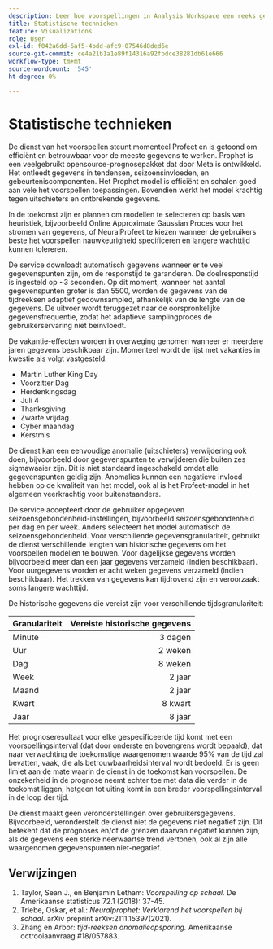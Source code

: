 ```yaml
---
description: Leer hoe voorspellingen in Analysis Workspace een reeks geavanceerde statistische technieken gebruiken om de voorspelde waarden te bepalen.
title: Statistische technieken
feature: Visualizations
role: User
exl-id: f042a6dd-6af5-4bdd-afc9-07546d8ded6e
source-git-commit: ce4a21b1a1e89f14316a92fbdce38281db61e666
workflow-type: tm+mt
source-wordcount: '545'
ht-degree: 0%

---
```


# Statistische technieken

De dienst van het voorspellen steunt momenteel Profeet en is getoond om efficiënt en betrouwbaar voor de meeste gegevens te werken. Prophet is een veelgebruikt opensource-prognosepakket dat door Meta is ontwikkeld. Het ontleedt gegevens in tendensen, seizoensinvloeden, en gebeurteniscomponenten. Het Prophet model is efficiënt en schalen goed aan vele het voorspellen toepassingen. Bovendien werkt het model krachtig tegen uitschieters en ontbrekende gegevens.

In de toekomst zijn er plannen om modellen te selecteren op basis van heuristiek, bijvoorbeeld Online Approximate Gaussian Proces voor het stromen van gegevens, of NeuralProfeet te kiezen wanneer de gebruikers beste het voorspellen nauwkeurigheid specificeren en langere wachttijd kunnen tolereren.

De service downloadt automatisch gegevens wanneer er te veel gegevenspunten zijn, om de responstijd te garanderen. De doelresponstijd is ingesteld op ~3 seconden. Op dit moment, wanneer het aantal gegevenspunten groter is dan 5500, worden de gegevens van de tijdreeksen adaptief gedownsampled, afhankelijk van de lengte van de gegevens. De uitvoer wordt teruggezet naar de oorspronkelijke gegevensfrequentie, zodat het adaptieve samplingproces de gebruikerservaring niet beïnvloedt.

De vakantie-effecten worden in overweging genomen wanneer er meerdere jaren gegevens beschikbaar zijn. Momenteel wordt de lijst met vakanties in kwestie als volgt vastgesteld:

* Martin Luther King Day
* Voorzitter Dag
* Herdenkingsdag
* Juli 4
* Thanksgiving
* Zwarte vrijdag
* Cyber maandag
* Kerstmis

De dienst kan een eenvoudige anomalie (uitschieters) verwijdering ook doen, bijvoorbeeld door gegevenspunten te verwijderen die buiten zes sigmawaaier zijn. Dit is niet standaard ingeschakeld omdat alle gegevenspunten geldig zijn. Anomalies kunnen een negatieve invloed hebben op de kwaliteit van het model, ook al is het Profeet-model in het algemeen veerkrachtig voor buitenstaanders.

De service accepteert door de gebruiker opgegeven seizoensgebondenheid-instellingen, bijvoorbeeld seizoensgebondenheid per dag en per week. Anders selecteert het model automatisch de seizoensgebondenheid. Voor verschillende gegevensgranulariteit, gebruikt de dienst verschillende lengten van historische gegevens om het voorspellen modellen te bouwen. Voor dagelijkse gegevens worden bijvoorbeeld meer dan een jaar gegevens verzameld (indien beschikbaar). Voor uurgegevens worden er acht weken gegevens verzameld (indien beschikbaar). Het trekken van gegevens kan tijdrovend zijn en veroorzaakt soms langere wachttijd.

De historische gegevens die vereist zijn voor verschillende tijdsgranulariteit:

| Granulariteit | Vereiste historische gegevens |
|---|--:|
| Minute | 3 dagen |
| Uur | 2 weken |
| Dag | 8 weken |
| Week | 2 jaar |
| Maand | 2 jaar |
| Kwart | 8 kwart |
| Jaar | 8 jaar |


Het prognoseresultaat voor elke gespecificeerde tijd komt met een voorspellingsinterval (dat door onderste en bovengrens wordt bepaald), dat naar verwachting de toekomstige waargenomen waarde 95% van de tijd zal bevatten, vaak, die als betrouwbaarheidsinterval wordt bedoeld. Er is geen limiet aan de mate waarin de dienst in de toekomst kan voorspellen. De onzekerheid in de prognose neemt echter toe met data die verder in de toekomst liggen, hetgeen tot uiting komt in een breder voorspellingsinterval in de loop der tijd.

De dienst maakt geen veronderstellingen over gebruikersgegevens. Bijvoorbeeld, veronderstelt de dienst niet de gegevens niet negatief zijn. Dit betekent dat de prognoses en/of de grenzen daarvan negatief kunnen zijn, als de gegevens een sterke neerwaartse trend vertonen, ook al zijn alle waargenomen gegevenspunten niet-negatief.


## Verwijzingen

1. Taylor, Sean J., en Benjamin Letham: *Voorspelling op schaal.* De Amerikaanse statisticus 72.1 (2018): 37-45.
1. Triebe, Oskar, et al.: *Neuralprophet: Verklarend het voorspellen bij schaal.* arXiv preprint arXiv:2111.15397(2021).
1. Zhang en Arbor: *tijd-reeksen anomalieopsporing.* Amerikaanse octrooiaanvraag #18/057883.
